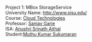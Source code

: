 <p>Project 1: MBox StorageService<br>
University Name: <a href="http://www.sjsu.edu/" rel="nofollow">http://www.sjsu.edu/</a><br>
Course: <a href="http://info.sjsu.edu/web-dbgen/catalog/courses/CMPE281.html" rel="nofollow">Cloud Technologies</a><br>
Professor: <a href="https://www.linkedin.com/in/sanjaygarje/" rel="nofollow">Sanjay Garje</a><br>
ISA: <a href="https://www.linkedin.com/in/anushri-aithal" rel="nofollow">Anushri Srinath Aithal</a><br>
Student:<a href="https://www.linkedin.com/in/muthu-kumar-sukumaran/" rel="nofollow">Muthu Kumar Sukumaran</a></p>

